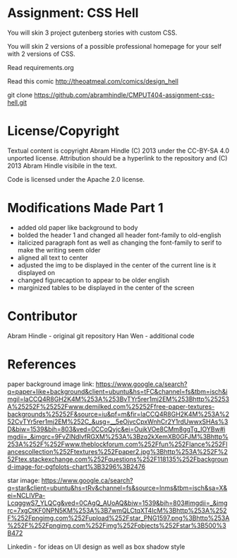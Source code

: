 Assignment: CSS Hell
====================

You will skin 3 project gutenberg stories with custom CSS.

You will skin 2 versions of a possible professional homepage for your
self with 2 versions of CSS.

Read requirements.org

Read this comic http://theoatmeal.com/comics/design_hell

git clone https://github.com/abramhindle/CMPUT404-assignment-css-hell.git

License/Copyright
=================

Textual content is copyright Abram Hindle (C) 2013 under the CC-BY-SA
4.0 unported license. Attribution should be a hyperlink to the
repository and (C) 2013 Abram Hindle visibile in the text.

Code is licensed under the Apache 2.0 license.


Modifications Made Part 1
=========================

- added old paper like background to body
- bolded the header 1 and changed all header font-family to old-english
- italicized paragraph font as well as changing the font-family to serif to make the writing seem older
- aligned all text to center
- adjusted the img to be displayed in the center of the current line is it displayed on
- changed figurecaption to appear to be older english
- marginized tables to be displayed in the center of the screen


Contributor
===========
Abram Hindle - original git repository
Han Wen - additional code

References
==========
paper background image link:
https://www.google.ca/search?q=paper+like+background&client=ubuntu&hs=tFC&channel=fs&tbm=isch&imgil=laCCQ4R8GH2K4M%253A%253BvTYr5rer1mj2EM%253Bhttp%25253A%25252F%25252Fwww.demilked.com%25252Ffree-paper-textures-backgrounds%25252F&source=iu&pf=m&fir=laCCQ4R8GH2K4M%253A%252CvTYr5rer1mj2EM%252C_&usg=__5eOjvcCpxWnhCr2Y1rdUwwxSHAs%3D&biw=1539&bih=803&ved=0CCoQyjc&ei=OujkVOe8CMm8ggTg_IOYBw#imgdii=_&imgrc=9FvZlNdlvfRGXM%253A%3Bzq2kXemXB0GFJM%3Bhttp%253A%252F%252Fwww.theblockforum.com%252Ffun%252Flance%252Flancescollection%252Ftextures%252Fpaper2.jpg%3Bhttp%253A%252F%252Ftex.stackexchange.com%252Fquestions%252F118135%252Fbackground-image-for-pgfplots-chart%3B3296%3B2476

star image:
https://www.google.ca/search?q=star&client=ubuntu&hs=tRv&channel=fs&source=lnms&tbm=isch&sa=X&ei=NCLlVPa-LcqggwS7_YLQCg&ved=0CAgQ_AUoAQ&biw=1539&bih=803#imgdii=_&imgrc=7xgCtKF0NPN5KM%253A%3B7wmQLCtqXT4IcM%3Bhttp%253A%252F%252Fpngimg.com%252Fupload%252Fstar_PNG1597.png%3Bhttp%253A%252F%252Fpngimg.com%252Fimg%252Fobjects%252Fstar%3B500%3B472

Linkedin - for ideas on UI design as well as box shadow style